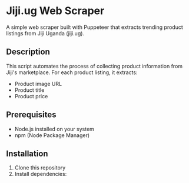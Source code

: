 # Jiji.ug Web Scraper

A simple web scraper built with Puppeteer that extracts trending product listings from Jiji Uganda (jiji.ug).

## Description

This script automates the process of collecting product information from Jiji's marketplace. For each product listing, it extracts:
- Product image URL
- Product title
- Product price

## Prerequisites

- Node.js installed on your system
- npm (Node Package Manager)

## Installation

1. Clone this repository
2. Install dependencies: